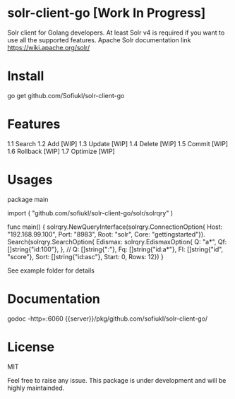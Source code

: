 # solr-client-go [Work In Progress]

Solr client for  Golang developers.
At least Solr v4 is required if you want to use all the supported features.
Apache Solr documentation link https://wiki.apache.org/solr/

# Install
go get github.com/Sofiukl/solr-client-go

# Features
1.1 Search
1.2 Add [WIP]
1.3 Update [WIP]
1.4 Delete [WIP]
1.5 Commit [WIP]
1.6 Rollback [WIP]
1.7 Optimize [WIP]

# Usages

package main

import (
	"github.com/sofiukl/solr-client-go/solr/solrqry"
)

func main() {
	solrqry.NewQueryInterface(solrqry.ConnectionOption{
		Host: "192.168.99.100",
		Port: "8983",
		Root: "solr",
		Core: "gettingstarted"}).
		Search(solrqry.SearchOption{
			Edismax: solrqry.EdismaxOption{
				Q:  "a*",
				Qf: []string{"id:100"},
			},
			// Q:     []string{"*:*"},
			Fq:    []string{"id:a*"},
			Fl:    []string{"id", "score"},
			Sort:  []string{"id:asc"},
			Start: 0,
			Rows:  12})
}


See example folder for details

# Documentation
godoc -http=:6060
{{server}}/pkg/github.com/sofiukl/solr-client-go/

# License
MIT

Feel free to raise any issue. This package is under development and will be highly maintainded.